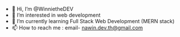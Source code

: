 - 👋 Hi, I’m @WinnietheDEV
- 👀 I’m interested in web development
- 🌱 I’m currently learning Full Stack Web Development (MERN stack)
- 📫 How to reach me : email- nawin.dev.th@gmail.com 

<!---
WinnietheDEV/WinnietheDEV is a ✨ special ✨ repository because its `README.md` (this file) appears on your GitHub profile.
You can click the Preview link to take a look at your changes.
--->
